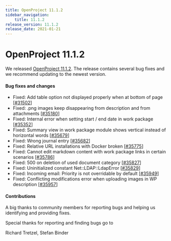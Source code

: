 ```yaml
---
title: OpenProject 11.1.2
sidebar_navigation:
    title: 11.1.2
release_version: 11.1.2
release_date: 2021-01-21
---
```


# OpenProject 11.1.2

We released [OpenProject 11.1.2](https://community.openproject.com/versions/1466).
The release contains several bug fixes and we recommend updating to the newest version.

<!--more-->
#### Bug fixes and changes

- Fixed: Add table option not displayed properly when at bottom of page \[[#31502](https://community.openproject.com/wp/31502)\]
- Fixed: .png images keep disappearing from description and from attachments \[[#35180](https://community.openproject.com/wp/35180)\]
- Fixed: Internal error when setting start / end date in work package \[[#35352](https://community.openproject.com/wp/35352)\]
- Fixed: Summary view in work package module shows vertical instead of horizontal words \[[#35679](https://community.openproject.com/wp/35679)\]
- Fixed: Wrong journal entry \[[#35682](https://community.openproject.com/wp/35682)\]
- Fixed: Relative URL installations with Docker broken \[[#35775](https://community.openproject.com/wp/35775)\]
- Fixed: Cannot edit markdown content with work package links in certain scenarios \[[#35786](https://community.openproject.com/wp/35786)\]
- Fixed: 500 on deletion of used document category \[[#35827](https://community.openproject.com/wp/35827)\]
- Fixed: Uninitialized constant Net::LDAP::LdapError \[[#35829](https://community.openproject.com/wp/35829)\]
- Fixed: Incoming email: Priority is not overridable by default \[[#35949](https://community.openproject.com/wp/35949)\]
- Fixed: Conflicting modifications error when uploading images in WP description \[[#35957](https://community.openproject.com/wp/35957)\]

#### Contributions
A big thanks to community members for reporting bugs and helping us identifying and providing fixes.

Special thanks for reporting and finding bugs go to

Richard Tretzel, Stefan Binder
